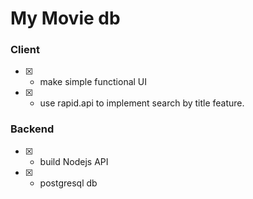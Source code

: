 # My Movie db
### Client
- [x] - make simple functional UI
- [x] - use rapid.api to implement search by title feature.
### Backend
- [x] - build Nodejs API
- [x] - postgresql db
